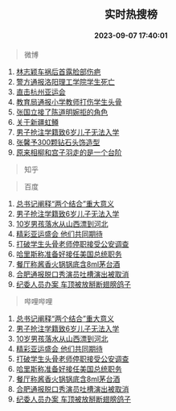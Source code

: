 <div align="center"><h2>实时热搜榜</h2><h4>2023-09-07 17:40:01</h4></div>

> 微博  

1. [林志颖车祸后首露脸部伤疤](https://s.weibo.com/weibo?q=%23%E6%9E%97%E5%BF%97%E9%A2%96%E8%BD%A6%E7%A5%B8%E5%90%8E%E9%A6%96%E9%9C%B2%E8%84%B8%E9%83%A8%E4%BC%A4%E7%96%A4%23&t=31&band_rank=1&Refer=top)<br />
2. [警方通报洛阳理工学院学生死亡](https://s.weibo.com/weibo?q=%23%E8%AD%A6%E6%96%B9%E9%80%9A%E6%8A%A5%E6%B4%9B%E9%98%B3%E7%90%86%E5%B7%A5%E5%AD%A6%E9%99%A2%E5%AD%A6%E7%94%9F%E6%AD%BB%E4%BA%A1%23&t=31&band_rank=2&Refer=top)<br />
3. [直击杭州亚运会](https://s.weibo.com/weibo?q=%23%E7%9B%B4%E5%87%BB%E6%9D%AD%E5%B7%9E%E4%BA%9A%E8%BF%90%E4%BC%9A%23&t=31&band_rank=3&Refer=top)<br />
4. [教育局通报小学教师打伤学生头骨](https://s.weibo.com/weibo?q=%23%E6%95%99%E8%82%B2%E5%B1%80%E9%80%9A%E6%8A%A5%E5%B0%8F%E5%AD%A6%E6%95%99%E5%B8%88%E6%89%93%E4%BC%A4%E5%AD%A6%E7%94%9F%E5%A4%B4%E9%AA%A8%23&t=31&band_rank=4&Refer=top)<br />
5. [张国立接了陈道明婉拒的角色](https://s.weibo.com/weibo?q=%23%E5%BC%A0%E5%9B%BD%E7%AB%8B%E6%8E%A5%E4%BA%86%E9%99%88%E9%81%93%E6%98%8E%E5%A9%89%E6%8B%92%E7%9A%84%E8%A7%92%E8%89%B2%23&t=31&band_rank=5&Refer=top)<br />
6. [关于新疆虹鳟](https://s.weibo.com/weibo?q=%E5%85%B3%E4%BA%8E%E6%96%B0%E7%96%86%E8%99%B9%E9%B3%9F&t=31&band_rank=6&Refer=top)<br />
7. [男子抢注学籍致6岁儿子无法入学](https://s.weibo.com/weibo?q=%23%E7%94%B7%E5%AD%90%E6%8A%A2%E6%B3%A8%E5%AD%A6%E7%B1%8D%E8%87%B46%E5%B2%81%E5%84%BF%E5%AD%90%E6%97%A0%E6%B3%95%E5%85%A5%E5%AD%A6%23&t=31&band_rank=7&Refer=top)<br />
8. [张馨予300颗钻石头饰造型](https://s.weibo.com/weibo?q=%23%E5%BC%A0%E9%A6%A8%E4%BA%88300%E9%A2%97%E9%92%BB%E7%9F%B3%E5%A4%B4%E9%A5%B0%E9%80%A0%E5%9E%8B%23&t=31&band_rank=8&Refer=top)<br />
9. [原来相柳和宫子羽走的是一个台阶](https://s.weibo.com/weibo?q=%23%E5%8E%9F%E6%9D%A5%E7%9B%B8%E6%9F%B3%E5%92%8C%E5%AE%AB%E5%AD%90%E7%BE%BD%E8%B5%B0%E7%9A%84%E6%98%AF%E4%B8%80%E4%B8%AA%E5%8F%B0%E9%98%B6%23&t=31&band_rank=9&Refer=top)<br />

> 知乎  


> 百度  

1. [总书记阐释“两个结合”重大意义](https://www.baidu.com/s?wd=%E6%80%BB%E4%B9%A6%E8%AE%B0%E9%98%90%E9%87%8A%E2%80%9C%E4%B8%A4%E4%B8%AA%E7%BB%93%E5%90%88%E2%80%9D%E9%87%8D%E5%A4%A7%E6%84%8F%E4%B9%89&sa=fyb_news&rsv_dl=fyb_news)<br />
2. [男子抢注学籍致6岁儿子无法入学](https://www.baidu.com/s?wd=%E7%94%B7%E5%AD%90%E6%8A%A2%E6%B3%A8%E5%AD%A6%E7%B1%8D%E8%87%B46%E5%B2%81%E5%84%BF%E5%AD%90%E6%97%A0%E6%B3%95%E5%85%A5%E5%AD%A6&sa=fyb_news&rsv_dl=fyb_news)<br />
3. [10岁男孩落水从山西漂到河北](https://www.baidu.com/s?wd=10%E5%B2%81%E7%94%B7%E5%AD%A9%E8%90%BD%E6%B0%B4%E4%BB%8E%E5%B1%B1%E8%A5%BF%E6%BC%82%E5%88%B0%E6%B2%B3%E5%8C%97&sa=fyb_news&rsv_dl=fyb_news)<br />
4. [精彩亚运盛会 他们共同期待](https://www.baidu.com/s?wd=%E7%B2%BE%E5%BD%A9%E4%BA%9A%E8%BF%90%E7%9B%9B%E4%BC%9A+%E4%BB%96%E4%BB%AC%E5%85%B1%E5%90%8C%E6%9C%9F%E5%BE%85&sa=fyb_news&rsv_dl=fyb_news)<br />
5. [打破学生头骨老师停职接受公安调查](https://www.baidu.com/s?wd=%E6%89%93%E7%A0%B4%E5%AD%A6%E7%94%9F%E5%A4%B4%E9%AA%A8%E8%80%81%E5%B8%88%E5%81%9C%E8%81%8C%E6%8E%A5%E5%8F%97%E5%85%AC%E5%AE%89%E8%B0%83%E6%9F%A5&sa=fyb_news&rsv_dl=fyb_news)<br />
6. [哈里斯称准备好接任美国总统职务](https://www.baidu.com/s?wd=%E5%93%88%E9%87%8C%E6%96%AF%E7%A7%B0%E5%87%86%E5%A4%87%E5%A5%BD%E6%8E%A5%E4%BB%BB%E7%BE%8E%E5%9B%BD%E6%80%BB%E7%BB%9F%E8%81%8C%E5%8A%A1&sa=fyb_news&rsv_dl=fyb_news)<br />
7. [餐厅称酱香火锅锅底含8ml茅台酒](https://www.baidu.com/s?wd=%E9%A4%90%E5%8E%85%E7%A7%B0%E9%85%B1%E9%A6%99%E7%81%AB%E9%94%85%E9%94%85%E5%BA%95%E5%90%AB8ml%E8%8C%85%E5%8F%B0%E9%85%92&sa=fyb_news&rsv_dl=fyb_news)<br />
8. [合肥通报脱口秀演员吐槽演出被取消](https://www.baidu.com/s?wd=%E5%90%88%E8%82%A5%E9%80%9A%E6%8A%A5%E8%84%B1%E5%8F%A3%E7%A7%80%E6%BC%94%E5%91%98%E5%90%90%E6%A7%BD%E6%BC%94%E5%87%BA%E8%A2%AB%E5%8F%96%E6%B6%88&sa=fyb_news&rsv_dl=fyb_news)<br />
9. [纪委人员办案 车顶被放掰断翅膀鸽子](https://www.baidu.com/s?wd=%E7%BA%AA%E5%A7%94%E4%BA%BA%E5%91%98%E5%8A%9E%E6%A1%88+%E8%BD%A6%E9%A1%B6%E8%A2%AB%E6%94%BE%E6%8E%B0%E6%96%AD%E7%BF%85%E8%86%80%E9%B8%BD%E5%AD%90&sa=fyb_news&rsv_dl=fyb_news)<br />

> 哔哩哔哩  

1. [总书记阐释“两个结合”重大意义](https://www.baidu.com/s?wd=%E6%80%BB%E4%B9%A6%E8%AE%B0%E9%98%90%E9%87%8A%E2%80%9C%E4%B8%A4%E4%B8%AA%E7%BB%93%E5%90%88%E2%80%9D%E9%87%8D%E5%A4%A7%E6%84%8F%E4%B9%89&sa=fyb_news&rsv_dl=fyb_news)<br />
2. [男子抢注学籍致6岁儿子无法入学](https://www.baidu.com/s?wd=%E7%94%B7%E5%AD%90%E6%8A%A2%E6%B3%A8%E5%AD%A6%E7%B1%8D%E8%87%B46%E5%B2%81%E5%84%BF%E5%AD%90%E6%97%A0%E6%B3%95%E5%85%A5%E5%AD%A6&sa=fyb_news&rsv_dl=fyb_news)<br />
3. [10岁男孩落水从山西漂到河北](https://www.baidu.com/s?wd=10%E5%B2%81%E7%94%B7%E5%AD%A9%E8%90%BD%E6%B0%B4%E4%BB%8E%E5%B1%B1%E8%A5%BF%E6%BC%82%E5%88%B0%E6%B2%B3%E5%8C%97&sa=fyb_news&rsv_dl=fyb_news)<br />
4. [精彩亚运盛会 他们共同期待](https://www.baidu.com/s?wd=%E7%B2%BE%E5%BD%A9%E4%BA%9A%E8%BF%90%E7%9B%9B%E4%BC%9A+%E4%BB%96%E4%BB%AC%E5%85%B1%E5%90%8C%E6%9C%9F%E5%BE%85&sa=fyb_news&rsv_dl=fyb_news)<br />
5. [打破学生头骨老师停职接受公安调查](https://www.baidu.com/s?wd=%E6%89%93%E7%A0%B4%E5%AD%A6%E7%94%9F%E5%A4%B4%E9%AA%A8%E8%80%81%E5%B8%88%E5%81%9C%E8%81%8C%E6%8E%A5%E5%8F%97%E5%85%AC%E5%AE%89%E8%B0%83%E6%9F%A5&sa=fyb_news&rsv_dl=fyb_news)<br />
6. [哈里斯称准备好接任美国总统职务](https://www.baidu.com/s?wd=%E5%93%88%E9%87%8C%E6%96%AF%E7%A7%B0%E5%87%86%E5%A4%87%E5%A5%BD%E6%8E%A5%E4%BB%BB%E7%BE%8E%E5%9B%BD%E6%80%BB%E7%BB%9F%E8%81%8C%E5%8A%A1&sa=fyb_news&rsv_dl=fyb_news)<br />
7. [餐厅称酱香火锅锅底含8ml茅台酒](https://www.baidu.com/s?wd=%E9%A4%90%E5%8E%85%E7%A7%B0%E9%85%B1%E9%A6%99%E7%81%AB%E9%94%85%E9%94%85%E5%BA%95%E5%90%AB8ml%E8%8C%85%E5%8F%B0%E9%85%92&sa=fyb_news&rsv_dl=fyb_news)<br />
8. [合肥通报脱口秀演员吐槽演出被取消](https://www.baidu.com/s?wd=%E5%90%88%E8%82%A5%E9%80%9A%E6%8A%A5%E8%84%B1%E5%8F%A3%E7%A7%80%E6%BC%94%E5%91%98%E5%90%90%E6%A7%BD%E6%BC%94%E5%87%BA%E8%A2%AB%E5%8F%96%E6%B6%88&sa=fyb_news&rsv_dl=fyb_news)<br />
9. [纪委人员办案 车顶被放掰断翅膀鸽子](https://www.baidu.com/s?wd=%E7%BA%AA%E5%A7%94%E4%BA%BA%E5%91%98%E5%8A%9E%E6%A1%88+%E8%BD%A6%E9%A1%B6%E8%A2%AB%E6%94%BE%E6%8E%B0%E6%96%AD%E7%BF%85%E8%86%80%E9%B8%BD%E5%AD%90&sa=fyb_news&rsv_dl=fyb_news)<br />
